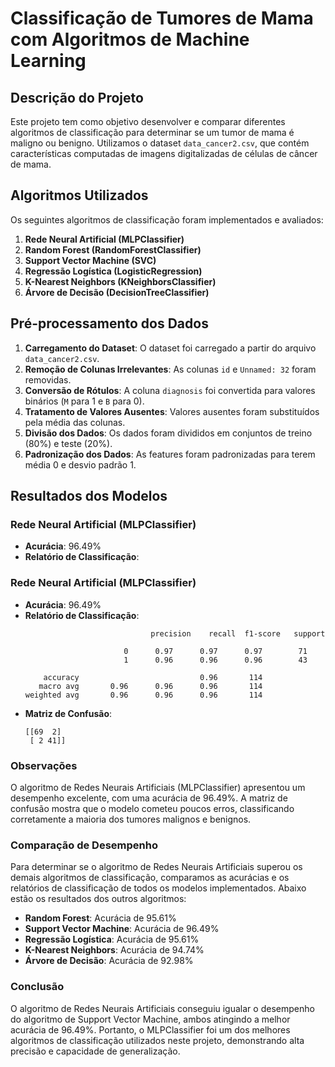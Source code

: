 # Classificação de Tumores de Mama com Algoritmos de Machine Learning

## Descrição do Projeto

Este projeto tem como objetivo desenvolver e comparar diferentes algoritmos de classificação para determinar se um tumor de mama é maligno ou benigno. Utilizamos o dataset `data_cancer2.csv`, que contém características computadas de imagens digitalizadas de células de câncer de mama.

## Algoritmos Utilizados

Os seguintes algoritmos de classificação foram implementados e avaliados:

1. **Rede Neural Artificial (MLPClassifier)**
2. **Random Forest (RandomForestClassifier)**
3. **Support Vector Machine (SVC)**
4. **Regressão Logística (LogisticRegression)**
5. **K-Nearest Neighbors (KNeighborsClassifier)**
6. **Árvore de Decisão (DecisionTreeClassifier)**

## Pré-processamento dos Dados

1. **Carregamento do Dataset**: O dataset foi carregado a partir do arquivo `data_cancer2.csv`.
2. **Remoção de Colunas Irrelevantes**: As colunas `id` e `Unnamed: 32` foram removidas.
3. **Conversão de Rótulos**: A coluna `diagnosis` foi convertida para valores binários (`M` para 1 e `B` para 0).
4. **Tratamento de Valores Ausentes**: Valores ausentes foram substituídos pela média das colunas.
5. **Divisão dos Dados**: Os dados foram divididos em conjuntos de treino (80%) e teste (20%).
6. **Padronização dos Dados**: As features foram padronizadas para terem média 0 e desvio padrão 1.

## Resultados dos Modelos

### Rede Neural Artificial (MLPClassifier)
- **Acurácia**: 96.49%
- **Relatório de Classificação**:
### Rede Neural Artificial (MLPClassifier)
- **Acurácia**: 96.49%
- **Relatório de Classificação**:
    ```
                                precision    recall  f1-score   support

                          0      0.97      0.97      0.97        71
                          1      0.96      0.96      0.96        43

        accuracy                           0.96       114
       macro avg       0.96      0.96      0.96       114
    weighted avg       0.96      0.96      0.96       114
    ```
- **Matriz de Confusão**:
    ```
    [[69  2]
     [ 2 41]]
    ```

### Observações
O algoritmo de Redes Neurais Artificiais (MLPClassifier) apresentou um desempenho excelente, com uma acurácia de 96.49%. A matriz de confusão mostra que o modelo cometeu poucos erros, classificando corretamente a maioria dos tumores malignos e benignos.

### Comparação de Desempenho
Para determinar se o algoritmo de Redes Neurais Artificiais superou os demais algoritmos de classificação, comparamos as acurácias e os relatórios de classificação de todos os modelos implementados. Abaixo estão os resultados dos outros algoritmos:

- **Random Forest**: Acurácia de 95.61%
- **Support Vector Machine**: Acurácia de 96.49%
- **Regressão Logística**: Acurácia de 95.61%
- **K-Nearest Neighbors**: Acurácia de 94.74%
- **Árvore de Decisão**: Acurácia de 92.98%

### Conclusão
O algoritmo de Redes Neurais Artificiais conseguiu igualar o desempenho do algoritmo de Support Vector Machine, ambos atingindo a melhor acurácia de 96.49%. Portanto, o MLPClassifier foi um dos melhores algoritmos de classificação utilizados neste projeto, demonstrando alta precisão e capacidade de generalização.